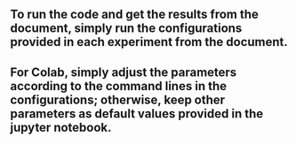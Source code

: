 ## To run the code and get the results from the document, simply run the configurations provided in each experiment from the document. 
## For Colab, simply adjust the parameters according to the command lines in the configurations; otherwise, keep other parameters as default values provided in the jupyter notebook.